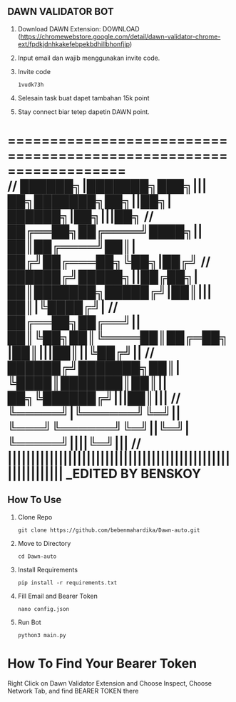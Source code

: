 ## DAWN VALIDATOR BOT
1. Download DAWN Extension: DOWNLOAD (https://chromewebstore.google.com/detail/dawn-validator-chrome-ext/fpdkjdnhkakefebpekbdhillbhonfjjp)
2. Input email dan wajib menggunakan invite code. 
3. Invite code

   ```
   1vudk73h
   ```
5. Selesain task buat dapet tambahan 15k point
6. Stay connect biar tetep dapetin DAWN point.

==================================================================  
//  ██████╗|███████╗███╗|||██╗███████╗██╗||██╗|██████╗|██╗|||██╗
//  ██╔══██╗██╔════╝████╗||██║██╔════╝██║|██╔╝██╔═══██╗╚██╗|██╔╝
//  ██████╔╝█████╗||██╔██╗|██║███████╗█████╔╝|██║|||██║|╚████╔╝|
//  ██╔══██╗██╔══╝||██║╚██╗██║╚════██║██╔═██╗|██║|||██║||╚██╔╝||
//  ██████╔╝███████╗██║|╚████║███████║██║||██╗╚██████╔╝|||██║|||
//  ╚═════╝|╚══════╝╚═╝||╚═══╝╚══════╝╚═╝||╚═╝|╚═════╝||||╚═╝|||
//  ||||||||||||||||||||||||||||||||||||||||||||||||||||||||||||
_________________________EDITED BY BENSKOY________________________  
==================================================================

## How To Use
1.  Clone Repo
    ```
    git clone https://github.com/bebenmahardika/Dawn-auto.git
    ```
2.  Move to Directory
    ```
    cd Dawn-auto
    ```
3.  Install Requirements
    ```
    pip install -r requirements.txt
    ```
4.  Fill Email and Bearer Token
    ```
    nano config.json
    ```
5.  Run Bot
    ```
    python3 main.py
    ```
# How To Find Your Bearer Token

Right Click on Dawn Validator Extension and Choose Inspect, Choose Network Tab, and find BEARER TOKEN there
